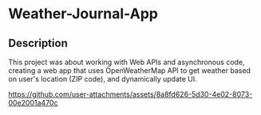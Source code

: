 # Weather-Journal-App

## Description
This project was about working with Web APIs and asynchronous code, creating a web app that uses OpenWeatherMap API to get weather based on user's location (ZIP code), and dynamically update UI.

https://github.com/user-attachments/assets/8a8fd626-5d30-4e02-8073-00e2001a470c
